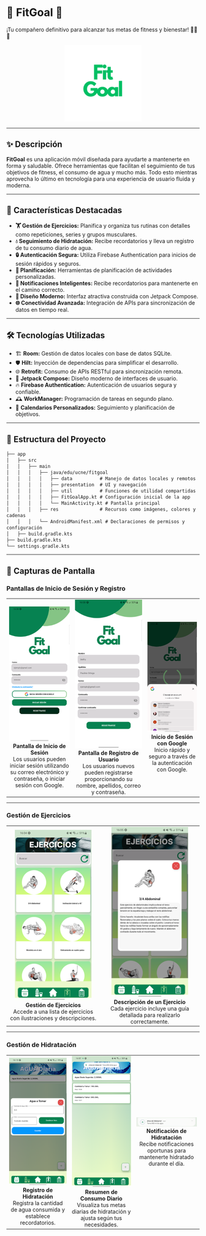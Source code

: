 # 💪 **FitGoal** 🎯  
¡Tu compañero definitivo para alcanzar tus metas de fitness y bienestar! 💪💧✨

<p align="center">
  <img src="https://github.com/Elpelfry/FitGoal/blob/master/app/src/main/ic_launcher-playstore.png" width="200" height="200" alt="FitGoal Logo">
</p>

---

## ✨ **Descripción**
**FitGoal** es una aplicación móvil diseñada para ayudarte a mantenerte en forma y saludable. Ofrece herramientas que facilitan el seguimiento de tus objetivos de fitness, el consumo de agua y mucho más. Todo esto mientras aprovecha lo último en tecnología para una experiencia de usuario fluida y moderna.

---

## 🌟 **Características Destacadas**
- **🏋️ Gestión de Ejercicios:** Planifica y organiza tus rutinas con detalles como repeticiones, series y grupos musculares.
- **💧 Seguimiento de Hidratación:** Recibe recordatorios y lleva un registro de tu consumo diario de agua.
- **🔒 Autenticación Segura:** Utiliza Firebase Authentication para inicios de sesión rápidos y seguros.
- **📅 Planificación:** Herramientas de planificación de actividades personalizadas.
- **📲 Notificaciones Inteligentes:** Recibe recordatorios para mantenerte en el camino correcto.
- **🎨 Diseño Moderno:** Interfaz atractiva construida con Jetpack Compose.
- **🌐 Conectividad Avanzada:** Integración de APIs para sincronización de datos en tiempo real.

---

## 🛠️ **Tecnologías Utilizadas**

- 🏗️ **Room:** Gestión de datos locales con base de datos SQLite.
- 🛡️ **Hilt:** Inyección de dependencias para simplificar el desarrollo.
- 🌐 **Retrofit:** Consumo de APIs RESTful para sincronización remota.
- 🎨 **Jetpack Compose:** Diseño moderno de interfaces de usuario.
- 🔥 **Firebase Authentication:** Autenticación de usuarios segura y confiable.
- 🕰️ **WorkManager:** Programación de tareas en segundo plano.
- 📅 **Calendarios Personalizados:** Seguimiento y planificación de objetivos.

---

## 📂 **Estructura del Proyecto**
```plaintext
├── app
│   ├── src
│   │   ├── main
│   │   │   ├── java/edu/ucne/fitgoal
│   │   │   │   ├── data          # Manejo de datos locales y remotos
│   │   │   │   ├── presentation  # UI y navegación
│   │   │   │   ├── util          # Funciones de utilidad compartidas
│   │   │   │   ├── FitGoalApp.kt # Configuración inicial de la app
│   │   │   │   └── MainActivity.kt # Pantalla principal
│   │   │   ├── res               # Recursos como imágenes, colores y cadenas
│   │   │   └── AndroidManifest.xml # Declaraciones de permisos y configuración
│   ├── build.gradle.kts
├── build.gradle.kts
└── settings.gradle.kts
```

---

## 📸 **Capturas de Pantalla**

### Pantallas de Inicio de Sesión y Registro
<table>
  <tr>
    <td align="center">
      <img src="https://github.com/stvnyc/Fotos_FitGoal/blob/main/capturas/1.inicio_sesion.png" width="200"><br>
      <b>Pantalla de Inicio de Sesión</b><br>
      Los usuarios pueden iniciar sesión utilizando su correo electrónico y contraseña, o iniciar sesión con Google.
    </td>
    <td align="center">
      <img src="https://github.com/stvnyc/Fotos_FitGoal/blob/main/capturas/2.registro_usuario.png" width="200"><br>
      <b>Pantalla de Registro de Usuario</b><br>
      Los usuarios nuevos pueden registrarse proporcionando su nombre, apellidos, correo y contraseña.
    </td>
    <td align="center">
      <img src="https://github.com/stvnyc/Fotos_FitGoal/blob/main/capturas/3.inicio_sesion_google.png" width="200"><br>
      <b>Inicio de Sesión con Google</b><br>
      Inicio rápido y seguro a través de la autenticación con Google.
    </td>
  </tr>
</table>

---

### Gestión de Ejercicios
<table>
  <tr>
    <td align="center">
      <img src="https://github.com/stvnyc/Fotos_FitGoal/blob/main/capturas/5.ejercicios.png" width="200"><br>
      <b>Gestión de Ejercicios</b><br>
      Accede a una lista de ejercicios con ilustraciones y descripciones.
    </td>
    <td align="center">
      <img src="https://github.com/stvnyc/Fotos_FitGoal/blob/main/capturas/6.descripcion_ejercicio.png" width="200"><br>
      <b>Descripción de un Ejercicio</b><br>
      Cada ejercicio incluye una guía detallada para realizarlo correctamente.
    </td>
  </tr>
</table>

---

### Gestión de Hidratación
<table>
  <tr>
    <td align="center">
      <img src="https://github.com/stvnyc/Fotos_FitGoal/blob/main/capturas/7.registro_agua.png" width="200"><br>
      <b>Registro de Hidratación</b><br>
      Registra la cantidad de agua consumida y establece recordatorios.
    </td>
    <td align="center">
      <img src="https://github.com/stvnyc/Fotos_FitGoal/blob/main/capturas/8.agua_diaria.png" width="200"><br>
      <b>Resumen de Consumo Diario</b><br>
      Visualiza tus metas diarias de hidratación y ajusta según tus necesidades.
    </td>
    <td align="center">
      <img src="https://github.com/stvnyc/Fotos_FitGoal/blob/main/capturas/9.agua_notificacion.png" width="200"><br>
      <b>Notificación de Hidratación</b><br>
      Recibe notificaciones oportunas para mantenerte hidratado durante el día.
    </td>
  </tr>
</table>
